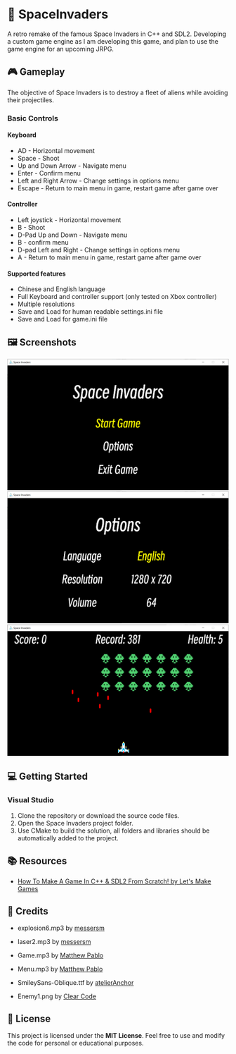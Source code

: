 # :rocket: SpaceInvaders
A retro remake of the famous Space Invaders in C++ and SDL2. Developing a custom game engine as I am developing this game, and plan to use the game engine for an upcoming JRPG. 

## :video_game: Gameplay
The objective of Space Invaders is to destroy a fleet of aliens while avoiding their projectiles.

### Basic Controls
#### Keyboard
- AD - Horizontal movement
- Space - Shoot
- Up and Down Arrow - Navigate menu
- Enter - Confirm menu
- Left and Right Arrow - Change settings in options menu
- Escape - Return to main menu in game, restart game after game over

#### Controller
- Left joystick - Horizontal movement
- B - Shoot
- D-Pad Up and Down - Navigate menu
- B - confirm menu
- D-pad Left and Right - Change settings in options menu
- A - Return to main menu in game, restart game after game over

#### Supported features
- Chinese and English language
- Full Keyboard and controller support (only tested on Xbox controller)
- Multiple resolutions
- Save and Load for human readable settings.ini file
- Save and Load for game.ini file

## :framed_picture: Screenshots
![Main menu screen](Screenshots/MainMenu.PNG)
![Options menu screen](Screenshots/Options.PNG)
![Gameplay screen](Screenshots/Game.PNG)

## :computer: Getting Started
### Visual Studio

1. Clone the repository or download the source code files.
2. Open the Space Invaders project folder.
3. Use CMake to build the solution, all folders and libraries should be automatically added to the project.

## :books: Resources
- [How To Make A Game In C++ & SDL2 From Scratch! by Let's Make Games](https://youtube.com/playlist?list=PLhfAbcv9cehhkG7ZQK0nfIGJC_C-wSLrx)

## :raised_hands: Credits
- explosion6.mp3 by [messersm](https://opengameart.org/content/space-sound-effects)

- laser2.mp3 by [messersm](https://opengameart.org/content/space-sound-effects)

- Game.mp3 by [Matthew Pablo](https://opengameart.org/content/space-boss-battle-theme)

- Menu.mp3 by [Matthew Pablo](https://opengameart.org/content/space-dimensions-8bitretro-version)

- SmileySans-Oblique.ttf by [atelierAnchor](https://fontesk.com/smiley-sans-font/)

- Enemy1.png by [Clear Code](https://github.com/clear-code-projects/Space-invaders/tree/main)

## :page_facing_up: License
This project is licensed under the **MIT License**. Feel free to use and modify the code for personal or educational purposes.
